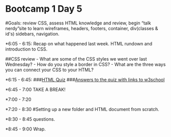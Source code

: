 Bootcamp 1 Day 5
=================

#Goals: review CSS, assess HTML knowledge and review, begin “talk nerdy”site to learn wireframes, headers, footers, container, div(classes & id's) sidebars, navigation.

*6:05 - 6:15: Recap on what happened last week. HTML rundown and introduction to CSS.

##CSS review
	- What are some of the CSS styles we went over last Wednesday?
	- How do you style a border in CSS? 
	- What are the three ways you can connect your CSS to your HTML?

*6:15 - 6:45: 
###[HTML Quiz](http://tinyurl.com/lxjewvy)
###[Answers to the quiz with links to w3school](https://docs.google.com/document/d/1yovPxQSEBlNx_BWmSYRZNcVsdVjhapCbaGN6pwr7c0w/edit)

*6:45 - 7:00 TAKE A BREAK!

*7:00 - 7:20 
<!-- ###[Let's take another quiz!](http://tinyurl.com/l6rfgu3) -->

*7:20 - 8:30 #Setting up a new folder and HTML document from scratch.

<!-- At the end of these next 2 classes we will have a site that looks like this: [talk nerdy](http://www.talknerdy.net) -->

*8:30 - 8:45 questions.

*8:45 - 9:00 Wrap. 
